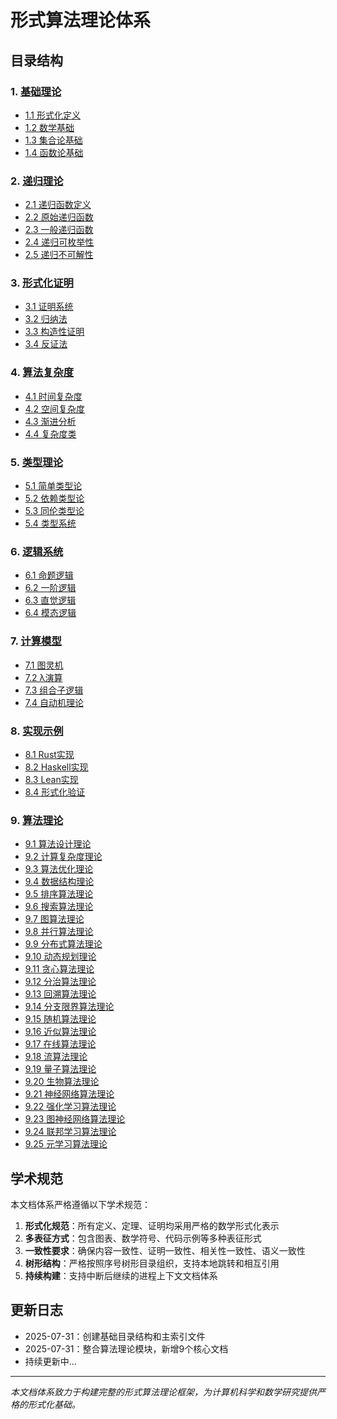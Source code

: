 # 形式算法理论体系

## 目录结构

### 1. [基础理论](./01-基础理论/)

- [1.1 形式化定义](./01-基础理论/01-形式化定义.md)
- [1.2 数学基础](./01-基础理论/02-数学基础.md)
- [1.3 集合论基础](./01-基础理论/03-集合论基础.md)
- [1.4 函数论基础](./01-基础理论/04-函数论基础.md)

### 2. [递归理论](./02-递归理论/)

- [2.1 递归函数定义](./02-递归理论/01-递归函数定义.md)
- [2.2 原始递归函数](./02-递归理论/02-原始递归函数.md)
- [2.3 一般递归函数](./02-递归理论/03-一般递归函数.md)
- [2.4 递归可枚举性](./02-递归理论/04-递归可枚举性.md)
- [2.5 递归不可解性](./02-递归理论/05-递归不可解性.md)

### 3. [形式化证明](./03-形式化证明/)

- [3.1 证明系统](./03-形式化证明/01-证明系统.md)
- [3.2 归纳法](./03-形式化证明/02-归纳法.md)
- [3.3 构造性证明](./03-形式化证明/03-构造性证明.md)
- [3.4 反证法](./03-形式化证明/04-反证法.md)

### 4. [算法复杂度](./04-算法复杂度/)

- [4.1 时间复杂度](./04-算法复杂度/01-时间复杂度.md)
- [4.2 空间复杂度](./04-算法复杂度/02-空间复杂度.md)
- [4.3 渐进分析](./04-算法复杂度/03-渐进分析.md)
- [4.4 复杂度类](./04-算法复杂度/04-复杂度类.md)

### 5. [类型理论](./05-类型理论/)

- [5.1 简单类型论](./05-类型理论/01-简单类型论.md)
- [5.2 依赖类型论](./05-类型理论/02-依赖类型论.md)
- [5.3 同伦类型论](./05-类型理论/03-同伦类型论.md)
- [5.4 类型系统](./05-类型理论/04-类型系统.md)

### 6. [逻辑系统](./06-逻辑系统/)

- [6.1 命题逻辑](./06-逻辑系统/01-命题逻辑.md)
- [6.2 一阶逻辑](./06-逻辑系统/02-一阶逻辑.md)
- [6.3 直觉逻辑](./06-逻辑系统/03-直觉逻辑.md)
- [6.4 模态逻辑](./06-逻辑系统/04-模态逻辑.md)

### 7. [计算模型](./07-计算模型/)

- [7.1 图灵机](./07-计算模型/01-图灵机.md)
- [7.2 λ演算](./07-计算模型/02-λ演算.md)
- [7.3 组合子逻辑](./07-计算模型/03-组合子逻辑.md)
- [7.4 自动机理论](./07-计算模型/04-自动机理论.md)

### 8. [实现示例](./08-实现示例/)

- [8.1 Rust实现](./08-实现示例/01-Rust实现.md)
- [8.2 Haskell实现](./08-实现示例/02-Haskell实现.md)
- [8.3 Lean实现](./08-实现示例/03-Lean实现.md)
- [8.4 形式化验证](./08-实现示例/04-形式化验证.md)

### 9. [算法理论](./09-算法理论/)

- [9.1 算法设计理论](./09-算法理论/01-算法基础/01-算法设计理论.md)
- [9.2 计算复杂度理论](./09-算法理论/02-复杂度理论/01-计算复杂度理论.md)
- [9.3 算法优化理论](./09-算法理论/03-优化理论/01-算法优化理论.md)
- [9.4 数据结构理论](./09-算法理论/01-算法基础/02-数据结构理论.md)
- [9.5 排序算法理论](./09-算法理论/01-算法基础/03-排序算法理论.md)
- [9.6 搜索算法理论](./09-算法理论/01-算法基础/04-搜索算法理论.md)
- [9.7 图算法理论](./09-算法理论/01-算法基础/05-图算法理论.md)
- [9.8 并行算法理论](./09-算法理论/03-优化理论/02-并行算法理论.md)
- [9.9 分布式算法理论](./09-算法理论/03-优化理论/03-分布式算法理论.md)
- [9.10 动态规划理论](./09-算法理论/01-算法基础/06-动态规划理论.md)
- [9.11 贪心算法理论](./09-算法理论/01-算法基础/07-贪心算法理论.md)
- [9.12 分治算法理论](./09-算法理论/01-算法基础/08-分治算法理论.md)
- [9.13 回溯算法理论](./09-算法理论/01-算法基础/09-回溯算法理论.md)
- [9.14 分支限界算法理论](./09-算法理论/01-算法基础/10-分支限界算法理论.md)
- [9.15 随机算法理论](./09-算法理论/01-算法基础/11-随机算法理论.md)
- [9.16 近似算法理论](./09-算法理论/01-算法基础/12-近似算法理论.md)
- [9.17 在线算法理论](./09-算法理论/01-算法基础/13-在线算法理论.md)
- [9.18 流算法理论](./09-算法理论/01-算法基础/14-流算法理论.md)
- [9.19 量子算法理论](./09-算法理论/01-算法基础/15-量子算法理论.md)
- [9.20 生物算法理论](./09-算法理论/01-算法基础/16-生物算法理论.md)
- [9.21 神经网络算法理论](./09-算法理论/01-算法基础/17-神经网络算法理论.md)
- [9.22 强化学习算法理论](./09-算法理论/01-算法基础/18-强化学习算法理论.md)
- [9.23 图神经网络算法理论](./09-算法理论/01-算法基础/19-图神经网络算法理论.md)
- [9.24 联邦学习算法理论](./09-算法理论/01-算法基础/20-联邦学习算法理论.md)
- [9.25 元学习算法理论](./09-算法理论/01-算法基础/21-元学习算法理论.md)

## 学术规范

本文档体系严格遵循以下学术规范：

1. **形式化规范**：所有定义、定理、证明均采用严格的数学形式化表示
2. **多表征方式**：包含图表、数学符号、代码示例等多种表征形式
3. **一致性要求**：确保内容一致性、证明一致性、相关性一致性、语义一致性
4. **树形结构**：严格按照序号树形目录组织，支持本地跳转和相互引用
5. **持续构建**：支持中断后继续的进程上下文文档体系

## 更新日志

- 2025-07-31：创建基础目录结构和主索引文件
- 2025-07-31：整合算法理论模块，新增9个核心文档
- 持续更新中...

---

*本文档体系致力于构建完整的形式算法理论框架，为计算机科学和数学研究提供严格的形式化基础。*
